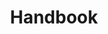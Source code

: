 ---
title: Handbook
linkTitle: Handbook
menu:
  main:
    name: Handbook
    identifier: handbook
    weight: 25
---